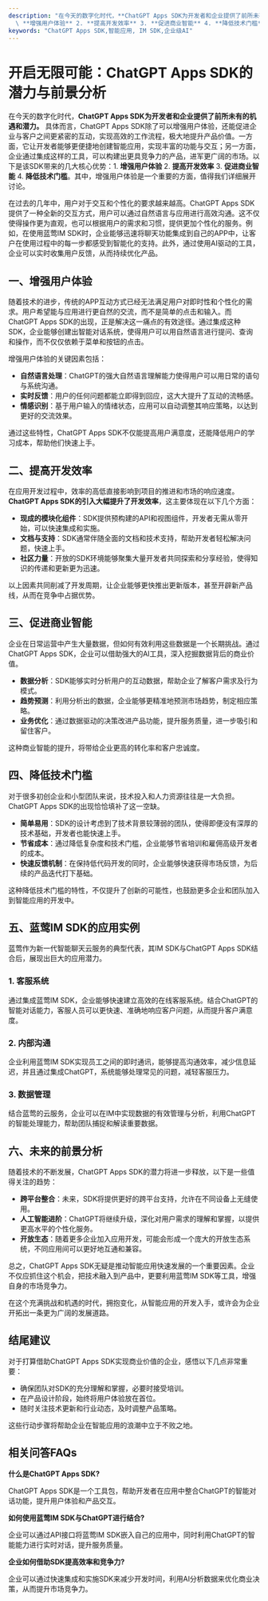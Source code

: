```yaml
---
description: "在今天的数字化时代，**ChatGPT Apps SDK为开发者和企业提供了前所未有的机遇和潜力。** 具体而言，ChatGPT Apps SDK除了可以增强用户体验，还能促进企业与客户之间更紧密的互动，实现高效的工作流程，极大地提升产品价值。一方面，它让开发者能够更便捷地创建智能应用，实现丰富的功能与交互；另一方面，企业通过集成这样的工具，可以构建出更具竞争力的产品，进军更广阔的市场。以下是该SDK带来的几大核心优势：1.\
  \ **增强用户体验** 2. **提高开发效率** 3. **促进商业智能** 4. **降低技术门槛**。其中，增强用户体验是一个重要的方面，值得我们详细展开讨论。"
keywords: "ChatGPT Apps SDK,智能应用, IM SDK,企业级AI"
---
```

# 开启无限可能：ChatGPT Apps SDK的潜力与前景分析  

在今天的数字化时代，**ChatGPT Apps SDK为开发者和企业提供了前所未有的机遇和潜力。** 具体而言，ChatGPT Apps SDK除了可以增强用户体验，还能促进企业与客户之间更紧密的互动，实现高效的工作流程，极大地提升产品价值。一方面，它让开发者能够更便捷地创建智能应用，实现丰富的功能与交互；另一方面，企业通过集成这样的工具，可以构建出更具竞争力的产品，进军更广阔的市场。以下是该SDK带来的几大核心优势：1. **增强用户体验** 2. **提高开发效率** 3. **促进商业智能** 4. **降低技术门槛**。其中，增强用户体验是一个重要的方面，值得我们详细展开讨论。

在过去的几年中，用户对于交互和个性化的要求越来越高。ChatGPT Apps SDK提供了一种全新的交互方式，用户可以通过自然语言与应用进行高效沟通。这不仅使得操作更为直观，也可以根据用户的需求和习惯，提供更加个性化的服务。例如，在使用蓝莺IM SDK时，企业能够迅速将聊天功能集成到自己的APP中，让客户在使用过程中的每一步都感受到智能化的支持。此外，通过使用AI驱动的工具，企业可以实时收集用户反馈，从而持续优化产品。

## 一、增强用户体验

随着技术的进步，传统的APP互动方式已经无法满足用户对即时性和个性化的需求。用户希望能与应用进行更自然的交流，而不是简单的点击和输入。而ChatGPT Apps SDK的出现，正是解决这一痛点的有效途径。通过集成这种SDK，企业能够创建出智能对话系统，使得用户可以用自然语言进行提问、查询和操作，而不仅仅依赖于菜单和按钮的点击。

增强用户体验的关键因素包括：

- **自然语言处理**：ChatGPT的强大自然语言理解能力使得用户可以用日常的语句与系统沟通。
- **实时反馈**：用户的任何问题都能立即得到回应，这大大提升了互动的流畅感。
- **情感识别**：基于用户输入的情绪状态，应用可以自动调整其响应策略，以达到更好的交流效果。

通过这些特性，ChatGPT Apps SDK不仅能提高用户满意度，还能降低用户的学习成本，帮助他们快速上手。

## 二、提高开发效率

在应用开发过程中，效率的高低直接影响到项目的推进和市场的响应速度。**ChatGPT Apps SDK的引入大幅提升了开发效率**，这主要体现在以下几个方面：

- **现成的模块化组件**：SDK提供预构建的API和视图组件，开发者无需从零开始，可以快速集成和实施。
- **文档与支持**：SDK通常伴随全面的文档和技术支持，帮助开发者轻松解决问题，快速上手。
- **社区力量**：开放的SDK环境能够聚集大量开发者共同探索和分享经验，使得知识的传递和更新更为迅速。

以上因素共同削减了开发周期，让企业能够更快推出更新版本，甚至开辟新产品线，从而在竞争中占据优势。

## 三、促进商业智能

企业在日常运营中产生大量数据，但如何有效利用这些数据是一个长期挑战。通过ChatGPT Apps SDK，企业可以借助强大的AI工具，深入挖掘数据背后的商业价值。

- **数据分析**：SDK能够实时分析用户的互动数据，帮助企业了解客户需求及行为模式。
- **趋势预测**：利用分析出的数据，企业能够更精准地预测市场趋势，制定相应策略。
- **业务优化**：通过数据驱动的决策改进产品功能，提升服务质量，进一步吸引和留住客户。

这种商业智能的提升，将带给企业更高的转化率和客户忠诚度。

## 四、降低技术门槛

对于很多初创企业和小型团队来说，技术投入和人力资源往往是一大负担。ChatGPT Apps SDK的出现恰恰填补了这一空缺。

- **简单易用**：SDK的设计考虑到了技术背景较薄弱的团队，使得即便没有深厚的技术基础，开发者也能快速上手。
- **节省成本**：通过降低复杂度和技术门槛，企业能够节省培训和雇佣高级开发者的成本。
- **快速反馈机制**：在保持低代码开发的同时，企业能够快速获得市场反馈，为后续的产品迭代打下基础。

这种降低技术门槛的特性，不仅提升了创新的可能性，也鼓励更多企业和团队加入到智能应用的开发中。

## 五、蓝莺IM SDK的应用实例

蓝莺作为新一代智能聊天云服务的典型代表，其IM SDK与ChatGPT Apps SDK结合后，展现出巨大的应用潜力。

### 1. 客服系统

通过集成蓝莺IM SDK，企业能够快速建立高效的在线客服系统。结合ChatGPT的智能对话能力，客服人员可以更快速、准确地响应客户问题，从而提升客户满意度。

### 2. 内部沟通

企业利用蓝莺IM SDK实现员工之间的即时通讯，能够提高沟通效率，减少信息延迟，并且通过集成ChatGPT，系统能够处理常见的问题，减轻客服压力。

### 3. 数据管理

结合蓝莺的云服务，企业可以在IM中实现数据的有效管理与分析，利用ChatGPT的智能处理能力，帮助团队捕捉和解读重要数据。

## 六、未来的前景分析

随着技术的不断发展，ChatGPT Apps SDK的潜力将进一步释放，以下是一些值得关注的趋势：

- **跨平台整合**：未来，SDK将提供更好的跨平台支持，允许在不同设备上无缝使用。
- **人工智能进阶**：ChatGPT将继续升级，深化对用户需求的理解和掌握，以提供更高水平的个性化服务。
- **开放生态**：随着更多企业加入应用开发，可能会形成一个庞大的开放生态系统，不同应用间可以更好地互通和兼容。

总之，ChatGPT Apps SDK无疑是推动智能应用快速发展的一个重要因素。企业不仅应抓住这个机会，把技术融入到产品中，更要利用蓝莺IM SDK等工具，增强自身的市场竞争力。

在这个充满挑战和机遇的时代，拥抱变化，从智能应用的开发入手，或许会为企业开拓出一条更为广阔的发展道路。

## 结尾建议

对于打算借助ChatGPT Apps SDK实现商业价值的企业，感悟以下几点非常重要：

- 确保团队对SDK的充分理解和掌握，必要时接受培训。
- 在产品设计阶段，始终将用户体验放在首位。
- 随时关注技术更新和行业动态，及时调整产品策略。

这些行动步骤将帮助企业在智能应用的浪潮中立于不败之地。

## 相关问答FAQs

**什么是ChatGPT Apps SDK?**

ChatGPT Apps SDK是一个工具包，帮助开发者在应用中整合ChatGPT的智能对话功能，提升用户体验和产品交互。

**如何使用蓝莺IM SDK与ChatGPT进行结合?**

企业可以通过API接口将蓝莺IM SDK嵌入自己的应用中，同时利用ChatGPT的智能能力进行实时对话，提升服务质量。

**企业如何借助SDK提高效率和竞争力?**

企业可以通过快速集成和实施SDK来减少开发时间，利用AI分析数据来优化商业决策，从而提升市场竞争力。

